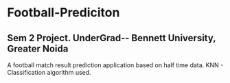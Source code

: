 # Football-Prediciton
## Sem 2 Project. UnderGrad-- Bennett University, Greater Noida
A football match result prediction application based on half time data.
KNN - Classification algorithm used.

